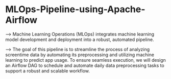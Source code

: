 # MLOps-Pipeline-using-Apache-Airflow

--> Machine Learning Operations (MLOps) integrates machine learning model development and deployment into a robust, automated pipeline. 

--> The goal of this pipeline is to streamline the process of analyzing screentime data by automating its preprocessing and utilizing machine learning to predict app usage. To ensure seamless execution, we will design an Airflow DAG to schedule and automate daily data preprocessing tasks to support a robust and scalable workflow.
